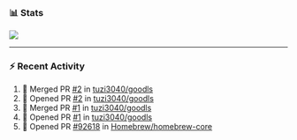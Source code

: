 ### :bar_chart: Stats

<a href="#">
  <img align="center" src="https://github-readme-stats.vercel.app/api?username=tuzi3040&show_icons=true&theme=dark" />
</a>

---

### :zap: Recent Activity

<!--START_SECTION:activity-->
1. 🎉 Merged PR [#2](https://github.com/tuzi3040/goodls/pull/2) in [tuzi3040/goodls](https://github.com/tuzi3040/goodls)
2. 💪 Opened PR [#2](https://github.com/tuzi3040/goodls/pull/2) in [tuzi3040/goodls](https://github.com/tuzi3040/goodls)
3. 🎉 Merged PR [#1](https://github.com/tuzi3040/goodls/pull/1) in [tuzi3040/goodls](https://github.com/tuzi3040/goodls)
4. 💪 Opened PR [#1](https://github.com/tuzi3040/goodls/pull/1) in [tuzi3040/goodls](https://github.com/tuzi3040/goodls)
5. 💪 Opened PR [#92618](https://github.com/Homebrew/homebrew-core/pull/92618) in [Homebrew/homebrew-core](https://github.com/Homebrew/homebrew-core)
<!--END_SECTION:activity-->
